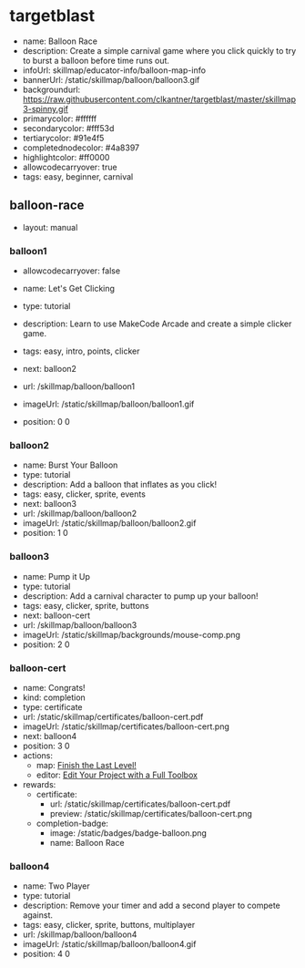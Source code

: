 # targetblast
* name: Balloon Race
* description: Create a simple carnival game where you click quickly to try to burst a balloon before time runs out.
* infoUrl: skillmap/educator-info/balloon-map-info
* bannerUrl: /static/skillmap/balloon/balloon3.gif
* backgroundurl: https://raw.githubusercontent.com/clkantner/targetblast/master/skillmap3-spinny.gif
* primarycolor: #ffffff
* secondarycolor: #fff53d
* tertiarycolor: #91e4f5
* completednodecolor: #4a8397
* highlightcolor: #ff0000
* allowcodecarryover: true
* tags: easy, beginner, carnival


## balloon-race
* layout: manual


### balloon1
* allowcodecarryover: false

* name: Let's Get Clicking
* type: tutorial
* description: Learn to use MakeCode Arcade and create a simple clicker game.
* tags: easy, intro, points, clicker
* next: balloon2
* url: /skillmap/balloon/balloon1
* imageUrl: /static/skillmap/balloon/balloon1.gif
* position: 0 0



### balloon2
* name: Burst Your Balloon
* type: tutorial
* description: Add a balloon that inflates as you click!
* tags: easy, clicker, sprite, events
* next: balloon3
* url: /skillmap/balloon/balloon2
* imageUrl: /static/skillmap/balloon/balloon2.gif
* position: 1 0


### balloon3
* name: Pump it Up
* type: tutorial
* description: Add a carnival character to pump up your balloon!
* tags: easy, clicker, sprite, buttons
* next: balloon-cert
* url: /skillmap/balloon/balloon3
* imageUrl: /static/skillmap/backgrounds/mouse-comp.png
* position: 2 0




### balloon-cert
* name: Congrats!
* kind: completion
* type: certificate
* url: /static/skillmap/certificates/balloon-cert.pdf
* imageUrl: /static/skillmap/certificates/balloon-cert.png
* next: balloon4
* position: 3 0
* actions:
    * map: [Finish the Last Level!](/skillmap/balloon)
    * editor: [Edit Your Project with a Full Toolbox](/)
* rewards:
    * certificate:
        * url: /static/skillmap/certificates/balloon-cert.pdf
        * preview: /static/skillmap/certificates/balloon-cert.png
    * completion-badge:
        * image: /static/badges/badge-balloon.png
        * name: Balloon Race




### balloon4
* name: Two Player
* type: tutorial
* description: Remove your timer and add a second player to compete against.
* tags: easy, clicker, sprite, buttons, multiplayer
* url: /skillmap/balloon/balloon4
* imageUrl: /static/skillmap/balloon/balloon4.gif
* position: 4 0

